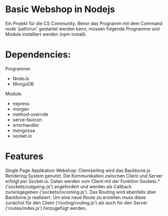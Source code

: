 # Basic Webshop in Nodejs

Ein Projekt für die CS Community.
Bevor das Programm mit dem Command node 'path/run' gestartet werden kann, müssen folgende Programme und Module installiert werden (npm install).

# Dependencies:

Programme:
- NodeJs
- MongoDB

Module:
- express
- morgan
- method-override
- serve-favicon
- errorhandler
- mongoose
- socket.io

# Features

Single Page Applikation Webshop:
Clientseiting wird das Backbone.js Rendering System genutzt. Die Kommunikation zwischen Client und Server erfolgt per Socket.io. Daten werden vom Client mit der Funktion Sockets.* ('sockets/outgoing-js') angefordert und werden als Callback zurückgegeben ('sockets/incoming.js').
Das Routing wird ebenfalls über Backbone.js realisiert. Um eine neue Route zu erstellen muss diese zunächst für den Client ('routing/routing.js') als auch für den Server ('routes/index.js') hinzugefügt werden.
